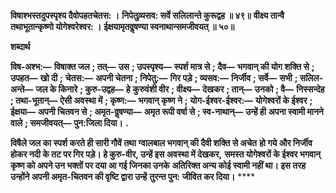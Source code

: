 **विषाश्भस्तदुपस्पृश्य दैवोपहतचेतस: ।** **निपेतुव्र्यसव: सर्वे सलिलान्ते कुरूद्वह ॥ ४९॥** **वीक्ष्य तान्वै तथाभूतान्कृष्णो योगेश्वरेश्वर: ।** **ईक्षयामृतवॢषण्या स्वनाथान्समजीवयत् ॥ ५०॥** 

**शब्दार्थ** 

**विष-अश्भ:—** **विषाक्त जल** **; तत्—** **उस** **; उपस्पृश्य—** **स्पर्श मात्र से** **; दैव—** **भगवान् की योग शक्ति से** **; उपहत—** **खो दी** **;** **चेतस:—** **अपनी चेतना** **; निपेतु:—** **गिर पड़े** **; व्यसव:—** **निर्जीव** **; सर्वे—** **सभी** **; सलिल-अन्ते—** **जल के किनारे** **; कुरु-उद्वह—** **हे** **कुरुवंशी वीर** **; वीक्ष्य—** **देखकर** **; तान्—** **उनको** **; वै—** **निस्सन्देह** **; तथा-भूतान्—** **ऐसी अवस्था में** **; कृष्ण:—** **भगवान् कृष्ण ने** **;** **योग-ईश्वर-ईश्वर:—** **योगेश्वरों के ईश्वर** **; ईक्षया—** **अपनी चितवन से** **; अमृत-वॢषण्या—** **अमृत रूपी वर्षा से** **; स्व-नाथान्—** **उन्हें ही** **अपना स्वामी मानने वाले** **; समजीवयत्—** **पुन:जिला दिया।** **.** 

**विषैले जल का स्पर्श करते ही सारी गौवें तथा ग्वालबाल भगवान् की दैवी शक्ति से अचेत** **हो गये और निर्जीव होकर नदी के तट पर गिर पड़े। हे कुरु-वीर, उन्हें इस अवस्था में देखकर,** **समस्त योगेश्वरों के ईश्वर भगवान् कृष्ण को अपने उन भक्तों पर दया आ गई जिनका उनके** **अतिरिक्त अन्य कोई स्वामी नहीं था। इस तरह उन्होंने अपनी अमृत-चितवन की वृष्टि द्वारा उन्हें** **तुरन्त पुन: जीवित कर दिया।** **** 